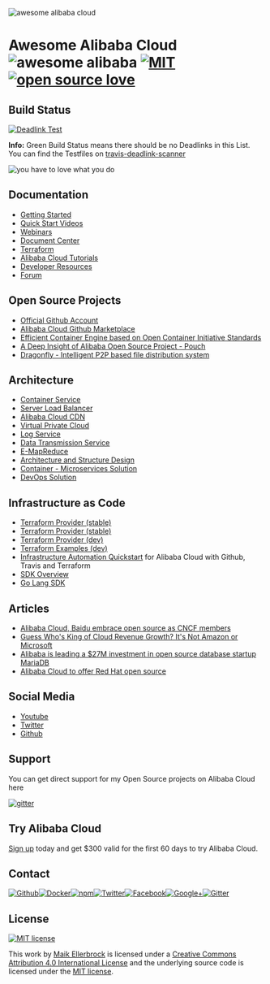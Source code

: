 ![awesome alibaba cloud](https://upload.wikimedia.org/wikipedia/commons/4/40/Alibaba-cloud-logo-grey-2-01.png)

# Awesome Alibaba Cloud ![awesome alibaba](https://camo.githubusercontent.com/13c4e50d88df7178ae1882a203ed57b641674f94/68747470733a2f2f63646e2e7261776769742e636f6d2f73696e647265736f726875732f617765736f6d652f643733303566333864323966656437386661383536353265336136336531353464643865383832392f6d656469612f62616467652e737667) [![MIT](https://badges.frapsoft.com/os/mit/mit.svg?v=103)](https://opensource.org/licenses/mit-license.php) [![open source love](https://badges.frapsoft.com/os/v1/open-source.svg)](https://github.com/ellerbrock/open-source-badges/) 

## Build Status

[![Deadlink Test](https://travis-ci.org/ellerbrock/awesome-alibaba-cloud.svg?branch=master)](https://travis-ci.org/ellerbrock/awesome-alibaba-cloud)

**Info:** Green Build Status means there should be no Deadlinks in this List.<br>
You can find the Testfiles on [travis-deadlink-scanner](https://github.com/ellerbrock/travis-deadlink-scanner)

![you have to love what you do](https://github.frapsoft.com/top/love-what-you-do.jpg)


## Documentation

- [Getting Started](https://www.alibabacloud.com/getting-started)
- [Quick Start Videos](https://www.alibabacloud.com/getting-started/videos?spm=a3c0i.8276058.620480.4.118816abcfi1Xq#guid-621220)
- [Webinars](https://resource.alibabacloud.com/webinar/index.htm?spm=a3c0i.8276330.675768.dnavresources8.7db4b8b8mhiwQM)
- [Document Center](https://www.alibabacloud.com/help?spm=a3c0i.o48869en.a1.1.5be31771R6AZIr)
- [Terraform](https://www.alibabacloud.com/solutions/devops/terraform)
- [Alibaba Cloud Tutorials](https://www.alibabacloud.com/getting-started/projects?spm=a3c0i.8276058.620478.4.118816abcfi1Xq)
- [Developer Resources](https://www.alibabacloud.com/support/developer-resources)
- [Forum](https://www.alibabacloud.com/forum/index.php?spm=a3c0i.8276058.620481.3.118816abcfi1Xq)


## Open Source Projects

- [Official Github Account](https://github.com/alibaba)
- [Alibaba Cloud Github Marketplace](https://www.alibabacloud.com/marketplace/index.htm?spm=a3c0i.51000002.756398.1.13b289acDxJWjn)
- [Efficient Container Engine based on Open Container Initiative Standards](https://github.com/alibaba/pouch)
- [A Deep Insight of Alibaba Open Source Project - Pouch](https://www.alibabacloud.com/blog/A-Deep-Insight-of-Alibaba-Open-Source-Project---Pouch_p295733)
- [Dragonfly - Intelligent P2P based file distribution system](https://github.com/alibaba/Dragonfly)


## Architecture

- [Container Service](https://www.alibabacloud.com/help/doc-detail/25978.htm)
- [Server Load Balancer](https://www.alibabacloud.com/help/doc-detail/27544.htm)
- [Alibaba Cloud CDN](https://www.alibabacloud.com/help/doc-detail/27105.htm)
- [Virtual Private Cloud](https://www.alibabacloud.com/help/doc-detail/34221.htm)
- [Log Service](https://www.alibabacloud.com/help/doc-detail/29003.htm)
- [Data Transmission Service](https://www.alibabacloud.com/help/doc-detail/26598.htm)
- [E-MapReduce](https://www.alibabacloud.com/help/doc-detail/28070.htm)
- [Architecture and Structure Design](https://www.alibabacloud.com/solutions/data-migration/cloud-architecture)
- [Container - Microservices Solution](https://www.alibabacloud.com/solutions/devops/microservices?spm=a3c0i.165268.860347.4.e03ab142dRlVE)
- [DevOps Solution](https://www.alibabacloud.com/solutions/devops?spm=a3c0i.157378.675768.dnavsolutions10.7e6d776dZ1kxLG)

## Infrastructure as Code

- [Terraform Provider (stable)](https://www.terraform.io/docs/providers/alicloud/index.html)
- [Terraform Provider (stable)](https://github.com/terraform-providers/terraform-provider-alicloud)
- [Terraform Provider (dev)](http://47.95.33.19:4567/docs/providers/alicloud/)
- [Terraform Examples (dev)](https://github.com/alibaba/terraform-provider/tree/master/terraform/examples)
- [Infrastructure Automation Quickstart](https://github.com/ellerbrock/alibaba-cloud-terraform-github-travis) for Alibaba Cloud with Github, Travis and Terraform
- [SDK Overview](https://www.alibabacloud.com/support/developer-resources)
- [Go Lang SDK](https://github.com/aliyun/alibaba-cloud-sdk-go)


## Articles

- [Alibaba Cloud, Baidu embrace open source as CNCF members](https://www.rcrwireless.com/20171206/alibaba-cloud-baidu-embrace-open-source-as-cncf-members-tag27)
- [Guess Who's King of Cloud Revenue Growth? It's Not Amazon or Microsoft](http://fortune.com/2017/09/27/cloud-computing-revenue-growth/)
- [Alibaba is leading a $27M investment in open source database startup MariaDB](https://techcrunch.com/2017/09/29/alibaba-mariadb/)
- [Alibaba Cloud to offer Red Hat open source](https://thestack.com/cloud/2017/10/13/alibaba-cloud-to-offer-red-hat-open-source/)


## Social Media

- [Youtube](https://www.youtube.com/channel/UCipPA-ZHX6UYGH_Iyti1-Jw)
- [Twitter](https://twitter.com/alibaba_cloud)
- [Github](https://github.com/aliyun)


## Support

You can get direct support for my Open Source projects on Alibaba Cloud here

[![gitter](https://github.frapsoft.com/top/gitter-alibabacloudnews.jpg)](https://gitter.im/alibabacloudnews/Lobby)


## Try Alibaba Cloud

[Sign up](http://ow.ly/YKQe30hHgp8) today and get $300 valid for the first 60 days to try Alibaba Cloud.


## Contact

[![Github](https://github.frapsoft.com/social/github.png)](https://github.com/ellerbrock/)[![Docker](https://github.frapsoft.com/social/docker.png)](https://hub.docker.com/u/ellerbrock/)[![npm](https://github.frapsoft.com/social/npm.png)](https://www.npmjs.com/~ellerbrock)[![Twitter](https://github.frapsoft.com/social/twitter.png)](https://twitter.com/frapsoft/)[![Facebook](https://github.frapsoft.com/social/facebook.png)](https://www.facebook.com/frapsoft/)[![Google+](https://github.frapsoft.com/social/google-plus.png)](https://plus.google.com/116540931335841862774)[![Gitter](https://github.frapsoft.com/social/gitter.png)](https://gitter.im/frapsoft/frapsoft/)

## License 

[![MIT license](https://badges.frapsoft.com/os/mit/mit-125x28.png?v=103)](https://opensource.org/licenses/mit-license.php)

This work by <a xmlns:cc="http://creativecommons.org/ns#" href="https://github.com/ellerbrock" property="cc:attributionName" rel="cc:attributionURL">Maik Ellerbrock</a> is licensed under a <a rel="license" href="https://creativecommons.org/licenses/by/4.0/">Creative Commons Attribution 4.0 International License</a> and the underlying source code is licensed under the <a rel="license" href="https://opensource.org/licenses/mit-license.php">MIT license</a>.
